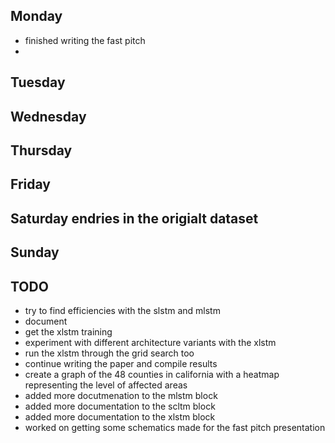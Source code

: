 ## Monday
- finished writing the fast pitch
- 

## Tuesday

## Wednesday

## Thursday

## Friday 

## Saturday endries in the origialt dataset

## Sunday

## TODO

- try to find efficiencies with the slstm and mlstm
- document
- get the xlstm training 
- experiment with different architecture variants with the xlstm
- run the xlstm through the grid search too
- continue writing the paper and compile results
- create a graph of the 48 counties in california with a heatmap representing the level of affected areas
- added more docutmenation to the mlstm block
- added more documentation to the scltm block
- added more documentation to the xlstm block
- worked on getting some schematics made for the fast pitch presentation